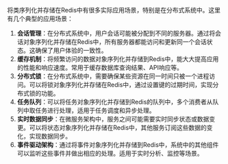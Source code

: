 将类序列化并存储在Redis中有很多实际应用场景，特别是在分布式系统中。这里有几个典型的应用场景：

1. **会话管理**：在分布式系统中，用户会话可能被分配到不同的服务器。通过将会话对象序列化并存储在Redis中，所有服务器都能访问和更新同一个会话状态。这确保了用户体验的一致性。
2. **缓存机制**：将频繁访问的数据对象序列化并存储到Redis中，能大大提高应用的性能和响应速度。常用于缓存数据库查询结果、API响应等。
3. **分布式锁**：在分布式系统中，需要确保某些资源在同一时间只被一个进程访问。可以将锁对象序列化并存储在Redis中，通过设置键的过期时间，实现分布式锁的功能。
4. **任务队列**：可以将任务对象序列化并存储到Redis的队列中，多个消费者从队列中取任务进行处理，适用于任务调度和异步处理。
5. **实时数据同步**：在微服务架构中，服务之间可能需要实时同步状态或数据变更。可以将状态对象序列化并存储在Redis中，其他服务订阅这些数据的变化，实现数据同步。
6. **事件驱动架构**：通过将事件对象序列化并存储到Redis中，系统中的其他组件可以监听这些事件并做出相应的处理。适用于实时分析、监控等场景。